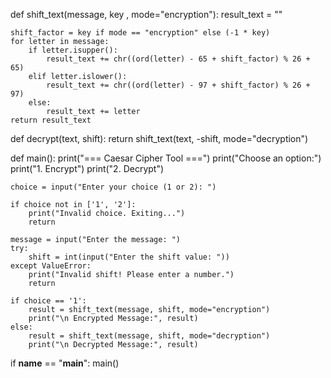def shift_text(message, key , mode="encryption"):
    result_text = ""

    shift_factor = key if mode == "encryption" else (-1 * key)
    for letter in message:
        if letter.isupper():
            result_text += chr((ord(letter) - 65 + shift_factor) % 26 + 65)
        elif letter.islower():
            result_text += chr((ord(letter) - 97 + shift_factor) % 26 + 97)
        else:
            result_text += letter
    return result_text

def decrypt(text, shift):
    return shift_text(text, -shift, mode="decryption")

def main():
    print("=== Caesar Cipher Tool ===")
    print("Choose an option:")
    print("1. Encrypt")
    print("2. Decrypt")

    choice = input("Enter your choice (1 or 2): ")

    if choice not in ['1', '2']:
        print("Invalid choice. Exiting...")
        return

    message = input("Enter the message: ")
    try:
        shift = int(input("Enter the shift value: "))
    except ValueError:
        print("Invalid shift! Please enter a number.")
        return

    if choice == '1':
        result = shift_text(message, shift, mode="encryption")
        print("\n Encrypted Message:", result)
    else:
        result = shift_text(message, shift, mode="decryption")
        print("\n Decrypted Message:", result)

if __name__ == "__main__":
    main()
